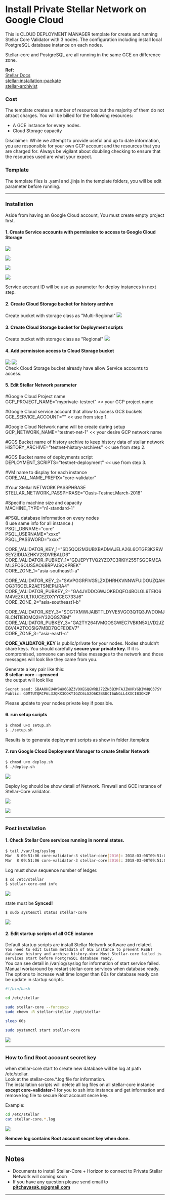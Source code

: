 # Install Private Stellar Network on Google Cloud

This is CLOUD DEPLOYMENT MANAGER template for create and running Stellar Core Validator with 3 nodes. The configuration including install local PostgreSQL database instance on each nodes.

Stellar-core and PostgreSQL are all running in the same GCE on difference zone.

**Ref:**<br>
[Stellar Docs](https://www.stellar.org/developers/stellar-core/software/admin.html)<br>
[stellar-installation-packate](https://github.com/stellar/packages#sdf---packages)<br>
[stellar-archivist](https://github.com/stellar/go/tree/master/tools/stellar-archivist)<br>

### Cost
The template creates a number of resources but the majority of them do not attract charges. You will be billed for the following resources:
* A GCE instance for every nodes.
* Cloud Storage capacity

Disclaimer: While we attempt to provide useful and up to date information, you are responsible for your own GCP account and the resources that you are charged for. Always be vigilant about doubling checking to ensure that the resources used are what your expect. 

### Template
The template files is .yaml and .jinja in the template folders, you will be edit parameter before running.

---
### Installation
Aside from having an Google Cloud account, You must create empty project first.

#### 1. Create Service accounts with permission to access to Google Cloud Storage
![](images/service_account_1.png)

![](images/service_account_2.png)

![](images/service_account_3.png)

![](images/service_account_4.png)

Service account ID will be use as parameter for deploy instances in next step.

#### 2. Create Cloud Storage bucket for history archive
Create bucket with storage class as "Multi-Regional"
![](images/history_archive.png)

#### 3. Create Cloud Storage bucket for Deployment scripts
Create bucket with storage class as "Regional"
![](images/deployment_scripts.png)

#### 4. Add permission access to Cloud Storage bucket
![](images/verify_1.png)
![](images/verify_2.png)
<br>
Check Cloud Storage bucket already have allow Service accounts to access.

#### 5. Edit Stellar Network parameter

\#Google Cloud Project name<br>
GCP_PROJECT_NAME="myprivate-testnet"     << your GCP project name

\#Google Cloud service account that allow to access GCS buckets<br>
GCE_SERVICE_ACCOUNT=""        << use from step 1.

\#Google Cloud Network name will be create during setup<br>
GCP_NETWORK_NAME="testnet-net-1"      << your desire GCP network name 

\#GCS Bucket name of history archive to keep history data of stellar network<br>
HISTORY_ARCHIVE="testnet-history-archives"    << use from step 2.

\#GCS Bucket name of deployments script<br>
DEPLOYMENT_SCRIPTS="testnet-deployment" << use from step 3.

\#VM name to display for each instance<br>
CORE_VAL_NAME_PREFIX="core-validator"

\#Your Stellar NETWORK PASSPHRASE<br>
STELLAR_NETWORK_PASSPHRASE="Oasis-Testnet.March-2018"

\#Specific machine size and capacity<br>
MACHINE_TYPE="n1-standard-1"

\#PSQL database information on every nodes<br>
(I use same info for all instance.)<br>
PSQL_DBNAME="core"<br>
PSQL_USERNAME="xxxx"<br>
PSQL_PASSWORD="xxxx"

CORE_VALIDATOR_KEY_1="SD5QQI2M3UBXBADMAJELA26L6OTGF3K2RWSEYZIDUAZHKV23DVRBALD6"<br>
CORE_VALIDATOR_PUBKEY_1="GDJEPYTVQ2YZO7C3RKIY255TSGCRMEAML3FOSOUS5AO6BRPVJSQKPREK"<br>
CORE_ZONE_1="asia-southeast1-a"

CORE_VALIDATOR_KEY_2="SAVPGGRFIVG5LZXDHRHXVNNWFUIDOUZQAHOG3T6OELR2AETSNEPIJRA4"<br>
CORE_VALIDATOR_PUBKEY_2="GA4JVDDC6WJOKBDQFO4BOLGL6TEIO6M4VEZKULTKUCEZOXYYCEG733J6"<br>
CORE_ZONE_2="asia-southeast1-b"

CORE_VALIDATOR_KEY_3="SDGTXMWIJAIBTTLDYVE5VGO3QTQ3JWDOMJRLCNTIEIOMQ2HY32QGS7BM"<br>
CORE_VALIDATOR_PUBKEY_3="GA2TY264IVMGOSGWEC7VBKN5XLVD2JZE6V4A2TCO5IG7MBD7QCFEOEV7"<br>
CORE_ZONE_3="asia-east1-c"


**CORE_VALIDATOR_KEY** is public/private for your nodes. Nodes shouldn’t share keys. You should carefully **secure your private key**. If it is compromised, someone can send false messages to the network and those messages will look like they came from you.

Generate a key pair like this:<br>
**$ stellar-core --genseed**<br>
the output will look like
```
Secret seed: SBAAOHEU4WSWX6GBZ3VOXEGQGWRBJ72ZN3B3MFAJZWXRYGDIWHQO37SY
Public: GDMTUTQRCP6L3JQKX3OOKYIGZC6LG2O6K2BSUCI6WNGLL4XXCIB3OK2P
```
Please update to your nodes private key if possible.

#### 6. run setup scripts
```sh
$ chmod u+x setup.sh
$ ./setup.sh
```
Results is to generate deployment scripts as show in folder /template

#### 7. run Google Cloud Deployment Manager to create Stellar Network
```sh
$ chmod u+x deploy.sh
$ ./deploy.sh
```

![](images/deploy_finish_1.png)

Deploy log should be show detail of Network. Firewall and GCE instance of Stellar-Core validator.

![](images/deploy_finish_2.png)


![](images/deploy_finish_3.png)


---
### Post installation
#### 1. Check Stellar Core services running in normal states.
```sh
$ tail /var/log/syslog
Mar  8 09:51:06 core-validator-3 stellar-core[2016]: 2018-03-08T09:51:06.797 GA2TY [Ledger INFO] Got consensus: [seq=508, prev=2d1ceb, tx_count=0, sv: [  txH: 8e9332, ct: 1520502666, upgrades: [ ] ]]
Mar  8 09:51:06 core-validator-3 stellar-core[2016]: 2018-03-08T09:51:06.801 GA2TY [Ledger INFO] Closed ledger: [seq=508, hash=9f7d3c]
```
Log must show sequence number of ledger.

```sh
$ cd /etc/stellar
$ stellar-core-cmd info
```
![](images/check_info.png)

state must be **Synced!**

```sh
$ sudo systemctl status stellar-core
```
![](images/service_status.png)

#### 2. Edit startup scripts of all GCE instance 
Default startup scripts are install Stellar Network software and related.<br>
`You need to edit Custom metadata of GCE instance to prevent RESET database history and archive history.<br>
Most Stellar-core failed is services start before PostgreSQL database ready.`<br>
You can see detail in /var/log/syslog for information of start service failed.<br>
Manual workaround by restart stellar-core services when database ready.<br>
The options to increase wait time longer than 60s for database ready can be update in startup scripts.

```sh
#!/bin/bash

cd /etc/stellar

sudo stellar-core --forcescp
sudo chown -R stellar:stellar /opt/stellar

sleep 60s

sudo systemctl start stellar-core
```
![](images/startup_scripts.png)

---
### How to find Root account secret key
when stellar-core start to create new database will be log at path /etc/stellar.<br>
Look at the stellar-core.*.log file for information.<br>
The installation scripts will delete all log files on all stellar-core instance **except core-validater-1** for you to ssh into instance and get information and remove log file to secure Root account secre key.<br>

Example:
```sh
cd /etc/stellar
cat stellar-core.*.log
```
![](images/root_secret.png)

**Remove log contains Root account secret key when done.**


---
## Notes<br>
* Documents to install Stellar-Core + Horizon to connect to Private Stellar Network will coming soon<br>
* If you have any question please send email to **pitchayasak.s@gmail.com**

---
